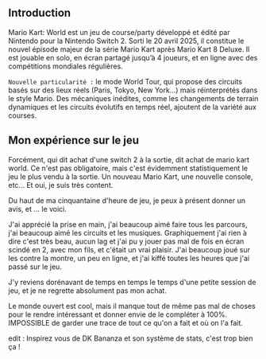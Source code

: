 ## Introduction
Mario Kart: World est un jeu de course/party développé et édité par Nintendo pour la Nintendo Switch 2. Sorti le 20 avril 2025, il constitue le nouvel épisode majeur de la série Mario Kart après Mario Kart 8 Deluxe.
Il est jouable en solo, en écran partagé jusqu’à 4 joueurs, et en ligne avec des compétitions mondiales régulières.

<code>Nouvelle particularité :</code> le mode World Tour, qui propose des circuits basés sur des lieux réels (Paris, Tokyo, New York…) mais réinterprétés dans le style Mario. Des mécaniques inédites, comme les changements de terrain dynamiques et les circuits évolutifs en temps réel, ajoutent de la variété aux courses.

## Mon expérience sur le jeu

Forcément, qui dit achat d'une switch 2 à la sortie, dit achat de mario kart world. Ce n'est pas obligatoire, mais c'est évidemment statistiquement le jeu le plus vendu à la sortie.
Un nouveau Mario Kart, une nouvelle console, etc... Et oui, je suis très content. 

Du haut de ma cinquantaine d'heure de jeu, je peux à présent donner un avis, et ... le voici.

J'ai apprécié la prise en main, j'ai beaucoup aimé faire tous les parcours, j'ai beaucoup aimé les circuits et les musiques. Graphiquement j'ai rien à dire c'est très beau, aucun lag et j'ai pu y jouer pas mal de fois en écran scindé en 2, avec mon fils, et c'était un vrai plaisir.
J'ai beaucoup joué sur les contre la montre, un peu en ligne, et j'ai kiffé toutes les heures que j'ai passé sur le jeu. 

J'y reviens dorénavant de temps en temps le temps d'une petite session de jeu, et je ne regrette absolument pas mon achat.

Le monde ouvert est cool, mais il manque tout de même pas mal de choses pour le rendre intéressant et donner envie de le compléter à 100%. IMPOSSIBLE de garder une trace de tout ce qu'on a fait et où on l'a fait.

edit : Inspirez vous de DK Bananza et son système de stats, c'est trop bien ça !